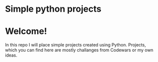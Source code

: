 # Simple python projects

# Welcome!

In this repo I will place simple projects created using Python. 
Projects, which you can find here are mostly challanges from Codewars or my own ideas.
